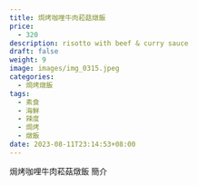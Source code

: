 ```yaml
---
title: 焗烤咖哩牛肉菘菇燉飯
price:
  - 320
description: risotto with beef & curry sauce
draft: false
weight: 9
image: images/img_0315.jpeg
categories:
  - 焗烤燉飯
tags:
  - 素食
  - 海鮮
  - 辣度
  - 焗烤
  - 燉飯
date: 2023-08-11T23:14:53+08:00
---
```


焗烤咖哩牛肉菘菇燉飯 簡介
